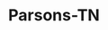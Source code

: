 ---
title: Parsons-TN
slug: parsons-tn
f_state:
- cms/state/tennessee.md
f_locations:
- cms/payday-loan/cash-express-llc-7503.md
- cms/payday-loan/east-end-money-market-inc-16479.md
- cms/payday-loan/parsons-check-advance-23449.md
- cms/payday-loan/parsons-check-advance-store-23450.md
updated-on: '2024-05-30T13:41:28.615Z'
created-on: '2024-05-30T13:41:28.615Z'
published-on: '2024-05-30T13:54:32.469Z'
f_city: Parsons
layout: '[city].html'
tags: city
---